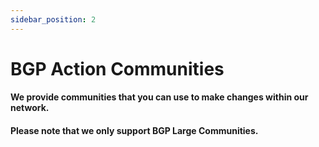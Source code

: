 ```yaml
---
sidebar_position: 2
---
```


# BGP Action Communities

#### We provide communities that you can use to make changes within our network.

#### Please note that we only support BGP Large Communities.


